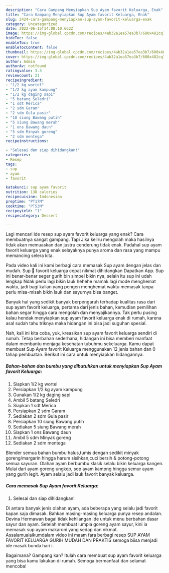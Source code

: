 ```yaml
---
description: "Cara Gampang Menyiapkan Sup Ayam favorit Keluarga, Enak"
title: "Cara Gampang Menyiapkan Sup Ayam favorit Keluarga, Enak"
slug: 2424-cara-gampang-menyiapkan-sup-ayam-favorit-keluarga-enak
category: Uncategorized
date: 2022-06-15T14:08:10.662Z
image: https://img-global.cpcdn.com/recipes/4ab32a1ea57ea3b7/680x482cq70/sup-ayam-favorit-keluarga-foto-resep-utama.jpg
hideToc: false
enableToc: true
enableTocContent: false
thumbnail: https://img-global.cpcdn.com/recipes/4ab32a1ea57ea3b7/680x482cq70/sup-ayam-favorit-keluarga-foto-resep-utama.jpg
cover: https://img-global.cpcdn.com/recipes/4ab32a1ea57ea3b7/680x482cq70/sup-ayam-favorit-keluarga-foto-resep-utama.jpg
author: Admin
authorAv: notfound
ratingvalue: 3.3
reviewcount: 21
recipeingredient:
- "1/2 kg wortel"
- "1/2 kg ayam kampung"
- "1/2 kg daging sapi"
- "5 batang Seledri"
- "1 sdt Merica"
- "2 sdm Garam"
- "2 sdm Gula pasir"
- "10 siung Bawang putih"
- "5 siung Bawang merah"
- "1 ons Bawang daun"
- "5 sdm Minyak goreng"
- "2 sdm mentega"
recipeinstructions:

- "Selesai dan siap dihidangkan!"
categories:
- Resep
tags:
- sup
- ayam
- favorit

katakunci: sup ayam favorit 
nutrition: 138 calories
recipecuisine: Indonesian
preptime: "PT17M"
cooktime: "PT53M"
recipeyield: "1"
recipecategory: Dessert

---
```



Lagi mencari ide resep sup ayam favorit keluarga yang enak? Cara membuatnya sangat gampang. Tapi Jika keliru mengolah maka hasilnya tidak akan memuaskan dan justru cenderung tidak enak. Padahal sup ayam favorit keluarga yang enak selayaknya punya aroma dan rasa yang mampu memancing selera kita.


Pada video kali ini kami berbagi cara memasak Sup ayam dengan jelas dan mudah. Sup 🐔 favorit keluarga cepat nikmat dihidangkan Dapatkan App. Sup ini benar-benar seger gurih bin simpel bikin nya, selain itu sup ini udah lengkap Ndak perlu lagi bikin lauk hehehe mamak lagi mode menghemat waktu, jadi bagi kalian yang pengen menghemat waktu memasak tanpa perlu misa-misah bikin lauk dan sayurnya bisa banget.

Banyak hal yang sedikit banyak berpengaruh terhadap kualitas rasa dari sup ayam favorit keluarga, pertama dari jenis bahan, kemudian pemilihan bahan segar hingga cara mengolah dan menyajikannya. Tak perlu pusing kalau hendak menyiapkan sup ayam favorit keluarga enak di rumah, karena asal sudah tahu triknya maka hidangan ini bisa jadi suguhan spesial.


Nah, kali ini kita coba, yuk, kreasikan sup ayam favorit keluarga sendiri di rumah. Tetap berbahan sederhana, hidangan ini bisa memberi manfaat dalam membantu menjaga kesehatan tubuhmu sekeluarga. Kamu dapat membuat Sup Ayam favorit Keluarga menggunakan 12 jenis bahan dan 0 tahap pembuatan. Berikut ini cara untuk menyiapkan hidangannya.

<!--inarticleads1-->

##### Bahan-bahan dan bumbu yang dibutuhkan untuk menyiapkan Sup Ayam favorit Keluarga:

1. Siapkan 1/2 kg wortel
1. Persiapkan 1/2 kg ayam kampung
1. Gunakan 1/2 kg daging sapi
1. Ambil 5 batang Seledri
1. Siapkan 1 sdt Merica
1. Persiapkan 2 sdm Garam
1. Sediakan 2 sdm Gula pasir
1. Persiapkan 10 siung Bawang putih
1. Sediakan 5 siung Bawang merah
1. Siapkan 1 ons Bawang daun
1. Ambil 5 sdm Minyak goreng
1. Sediakan 2 sdm mentega


Blender semua bahan bumbu halus,tumis dengan sedikit minyak goreng/margarin hingga harum sisihkan,cuci bersih &amp; potong-potong semua sayuran. Olahan ayam berbumbu klasik selalu bikin keluarga kangen. Mulai dari ayam goreng ungkep, sop ayam kampng hingga semur ayam yang gurih legit. Ayam selalu jadi lauk favorit banyak keluarga. 

<!--inarticleads2-->

##### Cara memasak Sup Ayam favorit Keluarga:


1. Selesai dan siap dihidangkan!

Di antara banyak jenis olahan ayam, ada beberapa yang selalu jadi favorit kapan saja dimasak. Bahkan masing-masing keluarga punya resep andalan. Devina Hermawan bagai tidak kehilangan ide untuk menu berbahan dasar sayur dan ayam. Setelah membuat lumpia goreng ayam sayur, kini ia memasak sup ayam makaroni yang sedap dan nikmat. Assalamualaikumdalam video ini maam fara berbagi resep SUP AYAM FAVORIT KELUARGA GURIH MUDAH DAN PRAKTIS semoga biisa menjadi ide masak bunda hari i. 

Bagaimana? Gampang kan? Itulah cara membuat sup ayam favorit keluarga yang bisa kamu lakukan di rumah. Semoga bermanfaat dan selamat mencoba!
